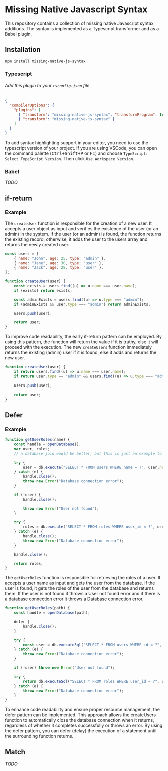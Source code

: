 # Missing Native Javascript Syntax

This repository contains a collection of missing native Javascript syntax additions. The syntax is implemented as a Typescript transformer and as a Babel plugin.

## Installation

```
npm install missing-native-js-syntax
```

### Typescript

###### Add this plugin to your `tsconfig.json` file


```json
{
  "compilerOptions": {
    "plugins": [
      { "transform": "missing-native-js-syntax", "transformProgram": true },
      { "transform": "missing-native-js-syntax" }
    ]
  }
}
```

To add syntax highlighting support in your editor, you need to use the typescript version of your project. If you are using VSCode, you can open the command palette (<kbd>Ctrl+Shift+P</kbd> or <kbd>F1</kbd>) and choose `TypeScript: Select TypeScript Version`. Then click `Use Workspace Version`.

### Babel

_TODO_

## if-return

### Example

The `createUser` function is responsible for the creation of a new user. It accepts a user object as input and verifies the existence of the user (or an admin) in the system. If the user (or an admin) is found, the function returns the existing record; otherwise, it adds the user to the users array and returns the newly created user.

```js
const users = [
	{ name: "John", age: 25, type: "admin" },
	{ name: "Jane", age: 30, type: "user" },
	{ name: "Jack", age: 28, type: "user" },
];

function createUser(user) {
	const exists = users.find((u) => u.name === user.name);
	if (exists) return exists;

	const adminExists = users.find((u) => u.type === "admin");
	if (adminExists && user.type === "admin") return adminExists;

	users.push(user);

	return user;
}
```

To improve code readability, the early if-return pattern can be employed. By using this pattern, the function will return the value if it is truthy, else it will proceed with the execution.
The new `createUsers` function immediately returns the existing (admin) user if it is found, else it adds and returns the new user.

```js
function createUser(user) {
	if return users.find((u) => u.name === user.name);
	if return user.type == "admin" && users.find((u) => u.type === "admin");

	users.push(user);

	return user;
}
```

## Defer

### Example

<!-- database/file closing -->

```js
function getUserRoles(name) {
	const handle = openDatabase();
	var user, roles;
	// a database join would be better, but this is just an example to demonstrate why defer is needed

	try {
		user = db.execute("SELECT * FROM users WHERE name = ?", user.name);
	} catch (e) {
		handle.close();
		throw new Error("Database connection error");
	}

	if (!user) {
		handle.close();

		throw new Error("User not found");
	}

	try {
		roles = db.execute("SELECT * FROM roles WHERE user_id = ?", user.id);
	} catch (e) {
		handle.close();
		throw new Error("Database connection error");
	}

	handle.close();

	return roles;
}
```

The `getUserRoles` function is responsible for retrieving the roles of a user. It accepts a user name as input and gets the user from the database. If the user is found, it gets the roles of the user from the database and returns them. If the user is not found it throws a User not found error and if there is a database connection error it throws a Database connection error.

```js
function getUserRoles(path) {
	const handle = openDatabase(path);

	defer {
		handle.close();
	}

	try {
		const user = db.executeSql("SELECT * FROM users WHERE id = ?", user.id);
	} catch (e) {
		throw new Error("Database connection error");
	}

	if (!user) throw new Error("User not found");

	try {
		return db.executeSql("SELECT * FROM roles WHERE user_id = ?", user.id);
	} catch (e) {
		throw new Error("Database connection error");
	}
}
```

To enhance code readability and ensure proper resource management, the defer pattern can be implemented. This approach allows the createUsers function to automatically close the database connection when it returns, regardless of whether it completes successfully or throws an error. By using the defer pattern, you can defer (delay) the execution of a statement until the surrounding function returns.

## Match

_TODO_
